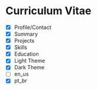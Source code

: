 # Curriculum Vitae

 - [x] Profile/Contact
 - [x] Summary
 - [x] Projects
 - [x] Skills
 - [x] Education
 - [x] Light Theme
 - [x] Dark Theme
 - [ ] en_us
 - [x] pt_br